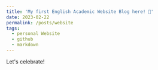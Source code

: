 ```yaml
---
title: 'My first English Academic Website Blog here! 📍'
date: 2023-02-22
permalink: /posts/website
tags:
  - personal Website
  - github
  - markdown
---
```


Let's celebrate!

